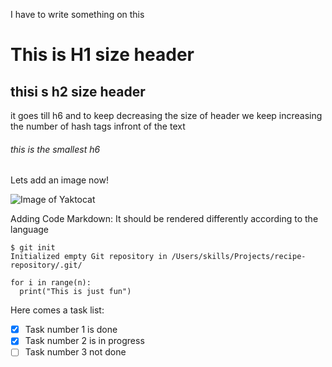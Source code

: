 I have to write something on this
# This is H1 size header
## thisi s h2 size header
it goes till h6 and to keep decreasing the size of header we keep increasing the number of hash tags infront of the text
###### this is the smallest h6

Lets add an image now!

![Image of Yaktocat](https://octodex.github.com/images/yaktocat.png)

Adding Code Markdown: It should be rendered differently according to the language 
```
$ git init
Initialized empty Git repository in /Users/skills/Projects/recipe-repository/.git/
```

```
for i in range(n):
  print("This is just fun")
```

Here comes a task list:
- [x] Task number 1 is done
- [x] Task number 2 is in progress
- [ ] Task number 3 not done
